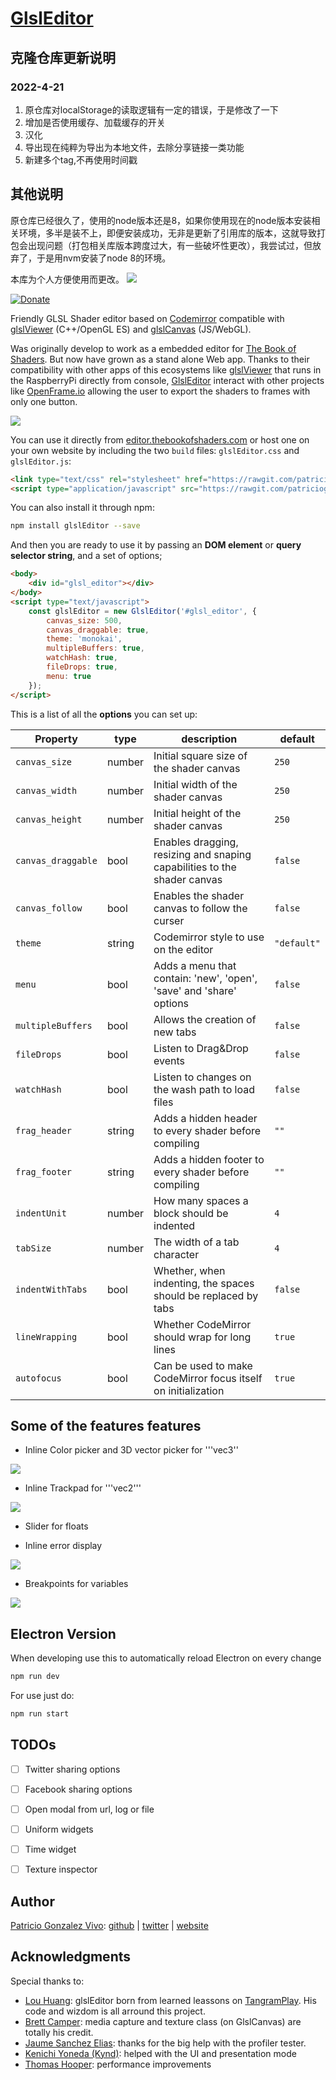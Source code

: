 # [GlslEditor](https://github.com/patriciogonzalezvivo/glslEditor)
## 克隆仓库更新说明
### 2022-4-21
1. 原仓库对localStorage的读取逻辑有一定的错误，于是修改了一下
2. 增加是否使用缓存、加载缓存的开关
3. 汉化
4. 导出现在纯粹为导出为本地文件，去除分享链接一类功能
5. 新建多个tag,不再使用时间戳


## 其他说明
原仓库已经很久了，使用的node版本还是8，如果你使用现在的node版本安装相关环境，多半是装不上，即便安装成功，无非是更新了引用库的版本，这就导致打包会出现问题（打包相关库版本跨度过大，有一些破坏性更改），我尝试过，但放弃了，于是用nvm安装了node 8的环境。

本库为个人方便使用而更改。
![](http://patriciogonzalezvivo.com/images/glslEditor/00.gif)

[![Donate](https://www.paypalobjects.com/en_US/i/btn/btn_donate_SM.gif)](https://www.paypal.com/cgi-bin/webscr?cmd=_s-xclick&hosted_button_id=4BQMKQJDQ9XH6)

Friendly GLSL Shader editor based on [Codemirror](http://codemirror.net/) compatible with [glslViewer](https://github.com/patriciogonzalezvivo/glslViewer) (C++/OpenGL ES) and [glslCanvas](https://github.com/patriciogonzalezvivo/glslCanvas) (JS/WebGL).

Was originally develop to work as a embedded editor for [The Book of Shaders](https://thebookofshaders.com). But now have grown as a stand alone Web app. Thanks to their compatibility with other apps of this ecosystems like [glslViewer](https://github.com/patriciogonzalezvivo/glslViewer) that runs in the RaspberryPi directly from console, [GlslEditor](https://github.com/patriciogonzalezvivo/glslEditor) interact with other projects like [OpenFrame.io](http://openframe.io) allowing the user to export the shaders to frames with only one button.

![](http://patriciogonzalezvivo.com/images/glslEditor/01.gif)

You can use it directly from [editor.thebookofshaders.com](http://editor.thebookofshaders.com/) or host one on your own website by including the two ```build``` files: ```glslEditor.css``` and ```glslEditor.js```:

```html
<link type="text/css" rel="stylesheet" href="https://rawgit.com/patriciogonzalezvivo/glslEditor/gh-pages/build/glslEditor.css">
<script type="application/javascript" src="https://rawgit.com/patriciogonzalezvivo/glslEditor/gh-pages/build/glslEditor.js"></script>
```

You can also install it through npm:

```bash
npm install glslEditor --save
```

And then you are ready to use it by passing an **DOM element** or **query selector string**, and a set of options;

```html
<body>
    <div id="glsl_editor"></div>
</body>
<script type="text/javascript">
    const glslEditor = new GlslEditor('#glsl_editor', {
        canvas_size: 500,
        canvas_draggable: true,
        theme: 'monokai',
        multipleBuffers: true,
        watchHash: true,
        fileDrops: true,
        menu: true
    });
</script>
```

This is a list of all the **options** you can set up:

| Property             | type | description  | default  |
|----------------------|------|---|-----|
| ```canvas_size```    |number| Initial square size of the shader canvas |```250```|
| ```canvas_width```   |number| Initial width of the shader canvas |```250```|
| ```canvas_height```  |number| Initial height of the shader canvas  |```250```|
| ```canvas_draggable```| bool | Enables dragging, resizing and snaping capabilities to the shader canvas |```false```|
| ```canvas_follow```  | bool | Enables the shader canvas to follow the curser |```false```|
| ```theme```  | string | Codemirror style to use on the editor |```"default"```|
| ```menu``` | bool | Adds a menu that contain: 'new', 'open', 'save' and 'share' options | ```false```|
| ```multipleBuffers``` | bool | Allows the creation of new tabs |```false```|
| ```fileDrops``` | bool | Listen to Drag&Drop events |```false```|
| ```watchHash```| bool | Listen to changes on the wash path to load files |```false```|
| ```frag_header``` | string| Adds a hidden header to every shader before compiling |```""```|
| ```frag_footer``` | string| Adds a hidden footer to every shader before compiling |```""```|
| ```indentUnit``` | number | How many spaces a block should be indented | ```4``` |
| ```tabSize``` | number | The width of a tab character | ```4``` |
| ```indentWithTabs``` | bool | Whether, when indenting, the spaces should be replaced by tabs  | ```false``` |
| ```lineWrapping``` | bool | Whether CodeMirror should wrap for long lines | ```true``` |
| ```autofocus``` | bool | Can be used to make CodeMirror focus itself on initialization | ```true``` |

## Some of the features features

- Inline Color picker and 3D vector picker for '''vec3''

![](http://patriciogonzalezvivo.com/images/glslEditor/pickers1.gif)

- Inline Trackpad for '''vec2'''

![](http://patriciogonzalezvivo.com/images/glslEditor/picker2.gif)

- Slider for floats

- Inline error display

![](http://patriciogonzalezvivo.com/images/glslEditor/error.gif)

- Breakpoints for variables

![](http://patriciogonzalezvivo.com/images/glslEditor/debugger.gif)

## Electron Version

When developing use this to automatically reload Electron on every change

```bash
npm run dev
```

For use just do:

```bash
npm run start
```


## TODOs

- [ ] Twitter sharing options
- [ ] Facebook sharing options

- [ ] Open modal from url, log or file

- [ ] Uniform widgets
- [ ] Time widget
- [ ] Texture inspector

## Author

[Patricio Gonzalez Vivo](https://twitter.com/patriciogv): [github](https://github.com/patriciogonzalezvivo) | [twitter](https://twitter.com/patriciogv) | [website](http://patriciogonzalezvivo.com)

## Acknowledgments

Special thanks to:

- [Lou Huang](@saikofish): glslEditor born from learned leassons on [TangramPlay](http://tangrams.github.io/tangram-play/). His code and wizdom is all arround this project.
- [Brett Camper](@professorlemeza): media capture and texture class (on GlslCanvas) are totally his credit.
- [Jaume Sanchez Elias](@thespite): thanks for the big help with the profiler tester.
- [Kenichi Yoneda (Kynd)](@kynd.info): helped with the UI and presentation mode
- [Thomas Hooper](@tdhooper): performance improvements


